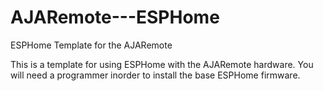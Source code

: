 # AJARemote---ESPHome
ESPHome Template for the AJARemote

This is a template for using ESPHome with the AJARemote hardware.  You will need a programmer inorder to install the base ESPHome firmware.



